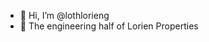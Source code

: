 - 👋 Hi, I’m @lothlorieng
- 👀 The engineering half of Lorien Properties

<!---
lothlorieng/lothlorieng is a ✨ special ✨ repository because its `README.md` (this file) appears on your GitHub profile.
You can click the Preview link to take a look at your changes.
--->
